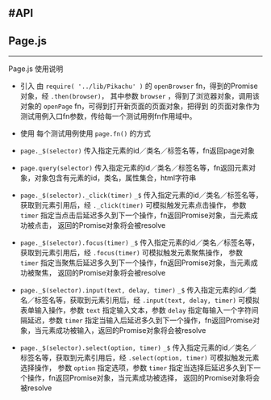 #API
---

## Page.js
---
Page.js 使用说明

* 引入
由 `require( '../lib/Pikachu' )` 的 `openBrowser` fn，得到的Promise对象，经 `.then(browser)`，
其中参数 `browser` ，得到了浏览器对象，调用该对象的 `openPage` fn，可得到打开新页面的页面对象，把得到
的页面对象作为测试用例入口fn参数，传给每一个测试用例fn作用域中。

* 使用
每个测试用例使用 `page.fn()` 的方式

* `page._$(selector)`
传入指定元素的id／类名／标签名等，fn返回page对象

* `page.query(selector)`
传入指定元素的id／类名／标签名等，fn返回元素对象，对象包含有元素的id，类名，属性集合，html字符串

* `page._$(selector)._click(timer)`
`_$` 传入指定元素的id／类名／标签名等，获取到元素引用后，经 `._click(timer)` 可模拟触发元素点击操作，
参数 `timer` 指定当点击后延迟多久到下一个操作，fn返回Promise对象，当元素成功被点击，
返回的Promise对象将会被resolve

* `page._$(selector).focus(timer)`
`_$` 传入指定元素的id／类名／标签名等，获取到元素引用后，经 `.focus(timer)` 可模拟触发元素聚焦操作，
参数 `timer` 指定当聚焦后延迟多久到下一个操作，fn返回Promise对象，当元素成功被聚焦，
返回的Promise对象将会被resolve

* `page._$(selector).input(text, delay, timer)`
`_$` 传入指定元素的id／类名／标签名等，获取到元素引用后，经 `.input(text, delay, timer)`
可模拟表单输入操作，参数 `text` 指定输入文本，参数 `delay` 指定每输入一个字符间隔延迟，参数 `timer` 指定当输入后延迟多久到下一个操作，fn返回Promise对象，当元素成功被输入，返回的Promise对象将会被resolve

* `page._$(selector).select(option, timer)`
`_$` 传入指定元素的id／类名／标签名等，获取到元素引用后，经 `.select(option, timer)` 可模拟触发元素选择操作，
参数 `option` 指定选项，参数 `timer` 指定当选择后延迟多久到下一个操作，fn返回Promise对象，当元素成功被选择，
返回的Promise对象将会被resolve
